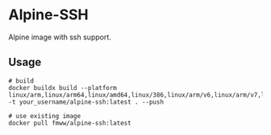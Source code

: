 # Alpine-SSH

Alpine image with ssh support.

## Usage
```shell
# build
docker buildx build --platform linux/arm,linux/arm64,linux/amd64,linux/386,linux/arm/v6,linux/arm/v7,linux/ppc64le,linux/s390x -t your_username/alpine-ssh:latest . --push

# use existing image
docker pull fmww/alpine-ssh:latest
```
